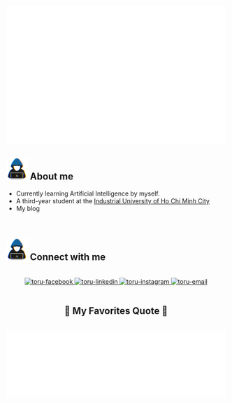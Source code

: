 
<a href="#" target="_blank">
  <img src="svg/toru.svg" width="1200" alt="toru-official" />
</a>

## <picture><img src = "https://github.com/0xAbdulKhalid/0xAbdulKhalid/raw/main/assets/mdImages/about_me.gif" width = 50px></picture> **About me**

- Currently learning Artificial Intelligence by myself.
- A third-year student at the [Industrial University of Ho Chi Minh City](https://iuh.edu.vn/)
- My blog
  

<br>

## <picture><img src = "https://github.com/0xAbdulKhalid/0xAbdulKhalid/raw/main/assets/mdImages/about_me.gif" width = 50px></picture> **Connect with me**
<br>
<!-- https://icons8.com -->
<div align="center">
  <a href="https://facebook.com/FuuToru" target="blank">
    <img src="https://img.icons8.com/bubbles/100/000000/facebook-new.png" alt="toru-facebook" />
  </a>
  <a href="#" target="blank">
    <img src="https://img.icons8.com/bubbles/100/000000/linkedin.png" alt="toru-linkedin" />
  </a>
  <a href="https://www.instagram.com/i_am_young19ht/" target="blank">
    <img src="https://img.icons8.com/bubbles/100/000000/instagram.png" alt="toru-instagram" />
  </a>
  <a href="mailto:huutri231103@gmail.com" target="top">
    <img src="https://img.icons8.com/bubbles/100/000000/apple-mail.png" alt="toru-email" />
  </a>
</div>

<br>

<h2 align="center">📑 My Favorites Quote 📑</h2>
<br>
<a href="#" target="_blank">
  <img src="svg/toru-quotes.svg" width="846" height="150" alt="toru-official" />
</a>

